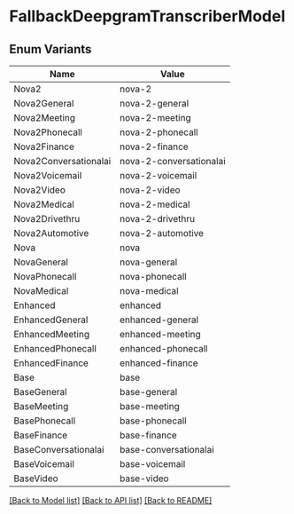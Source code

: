 # FallbackDeepgramTranscriberModel

## Enum Variants

| Name | Value |
|---- | -----|
| Nova2 | nova-2 |
| Nova2General | nova-2-general |
| Nova2Meeting | nova-2-meeting |
| Nova2Phonecall | nova-2-phonecall |
| Nova2Finance | nova-2-finance |
| Nova2Conversationalai | nova-2-conversationalai |
| Nova2Voicemail | nova-2-voicemail |
| Nova2Video | nova-2-video |
| Nova2Medical | nova-2-medical |
| Nova2Drivethru | nova-2-drivethru |
| Nova2Automotive | nova-2-automotive |
| Nova | nova |
| NovaGeneral | nova-general |
| NovaPhonecall | nova-phonecall |
| NovaMedical | nova-medical |
| Enhanced | enhanced |
| EnhancedGeneral | enhanced-general |
| EnhancedMeeting | enhanced-meeting |
| EnhancedPhonecall | enhanced-phonecall |
| EnhancedFinance | enhanced-finance |
| Base | base |
| BaseGeneral | base-general |
| BaseMeeting | base-meeting |
| BasePhonecall | base-phonecall |
| BaseFinance | base-finance |
| BaseConversationalai | base-conversationalai |
| BaseVoicemail | base-voicemail |
| BaseVideo | base-video |


[[Back to Model list]](../README.md#documentation-for-models) [[Back to API list]](../README.md#documentation-for-api-endpoints) [[Back to README]](../README.md)


